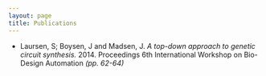 ```yaml
---
layout: page
title: Publications
---
```

* Laursen, S; Boysen, J and Madsen, J. *A top-down approach to genetic circuit synthesis.* 2014. Proceedings 6th International Workshop on Bio-Design Automation *(pp. 62-64)*
